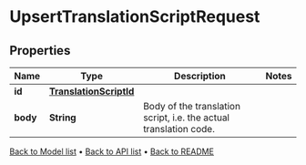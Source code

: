 

# UpsertTranslationScriptRequest


## Properties

| Name | Type | Description | Notes |
|------------ | ------------- | ------------- | -------------|
|**id** | [**TranslationScriptId**](TranslationScriptId.md) |  |  |
|**body** | **String** | Body of the translation script, i.e. the actual translation code. |  |



[Back to Model list](../README.md#documentation-for-models) &#8226; [Back to API list](../README.md#documentation-for-api-endpoints) &#8226; [Back to README](../README.md)


